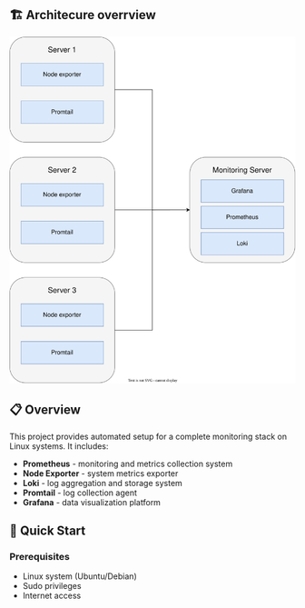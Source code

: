 ## 🏗️ Architecure overrview

![Monitoring Architecture](assets/monitoring.drawio.svg)

## 📋 Overview

This project provides automated setup for a complete monitoring stack on Linux systems. It includes:

- **Prometheus** - monitoring and metrics collection system
- **Node Exporter** - system metrics exporter
- **Loki** - log aggregation and storage system
- **Promtail** - log collection agent
- **Grafana** - data visualization platform

## 🚀 Quick Start

### Prerequisites

- Linux system (Ubuntu/Debian)
- Sudo privileges
- Internet access